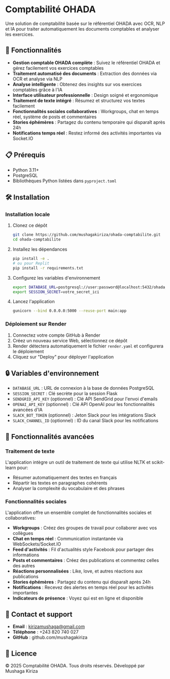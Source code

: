 # Comptabilité OHADA

Une solution de comptabilité basée sur le référentiel OHADA avec OCR, NLP et IA pour traiter automatiquement les documents comptables et analyser les exercices.

## 🚀 Fonctionnalités

- **Gestion comptable OHADA complète** : Suivez le référentiel OHADA et gérez facilement vos exercices comptables
- **Traitement automatisé des documents** : Extraction des données via OCR et analyse via NLP
- **Analyse intelligente** : Obtenez des insights sur vos exercices comptables grâce à l'IA
- **Interface utilisateur professionnelle** : Design soigné et ergonomique
- **Traitement de texte intégré** : Résumez et structurez vos textes facilement
- **Fonctionnalités sociales collaboratives** : Workgroups, chat en temps réel, système de posts et commentaires
- **Stories éphémères** : Partagez du contenu temporaire qui disparaît après 24h
- **Notifications temps réel** : Restez informé des activités importantes via Socket.IO

## 📋 Prérequis

- Python 3.11+
- PostgreSQL
- Bibliothèques Python listées dans `pyproject.toml`

## 🛠️ Installation

### Installation locale

1. Clonez ce dépôt
   ```bash
   git clone https://github.com/mushagakiriza/ohada-comptabilite.git
   cd ohada-comptabilite
   ```

2. Installez les dépendances
   ```bash
   pip install -e .
   # ou pour Replit
   pip install -r requirements.txt
   ```

3. Configurez les variables d'environnement
   ```bash
   export DATABASE_URL=postgresql://user:password@localhost:5432/ohada_db
   export SESSION_SECRET=votre_secret_ici
   ```

4. Lancez l'application
   ```bash
   gunicorn --bind 0.0.0.0:5000 --reuse-port main:app
   ```

### Déploiement sur Render

1. Connectez votre compte GitHub à Render
2. Créez un nouveau service Web, sélectionnez ce dépôt
3. Render détectera automatiquement le fichier `render.yaml` et configurera le déploiement
4. Cliquez sur "Deploy" pour déployer l'application

## 🔒 Variables d'environnement

- `DATABASE_URL` : URL de connexion à la base de données PostgreSQL
- `SESSION_SECRET` : Clé secrète pour la session Flask
- `SENDGRID_API_KEY` (optionnel) : Clé API SendGrid pour l'envoi d'emails
- `OPENAI_API_KEY` (optionnel) : Clé API OpenAI pour les fonctionnalités avancées d'IA
- `SLACK_BOT_TOKEN` (optionnel) : Jeton Slack pour les intégrations Slack
- `SLACK_CHANNEL_ID` (optionnel) : ID du canal Slack pour les notifications

## 🧪 Fonctionnalités avancées

### Traitement de texte

L'application intègre un outil de traitement de texte qui utilise NLTK et scikit-learn pour:

- Résumer automatiquement des textes en français
- Répartir les textes en paragraphes cohérents
- Analyser la complexité du vocabulaire et des phrases

### Fonctionnalités sociales

L'application offre un ensemble complet de fonctionnalités sociales et collaboratives:

- **Workgroups** : Créez des groupes de travail pour collaborer avec vos collègues
- **Chat en temps réel** : Communication instantanée via WebSockets/Socket.IO
- **Feed d'activités** : Fil d'actualités style Facebook pour partager des informations
- **Posts et commentaires** : Créez des publications et commentez celles des autres
- **Réactions personnalisées** : Like, love, et autres réactions aux publications
- **Stories éphémères** : Partagez du contenu qui disparaît après 24h
- **Notifications** : Recevez des alertes en temps réel pour les activités importantes
- **Indicateurs de présence** : Voyez qui est en ligne et disponible

## 📱 Contact et support

- **Email** : kirizamushaga@gmail.com
- **Téléphone** : +243 820 740 027
- **GitHub** : github.com/mushagakiriza

## 📜 Licence

© 2025 Comptabilité OHADA. Tous droits réservés.
Développé par Mushaga Kiriza